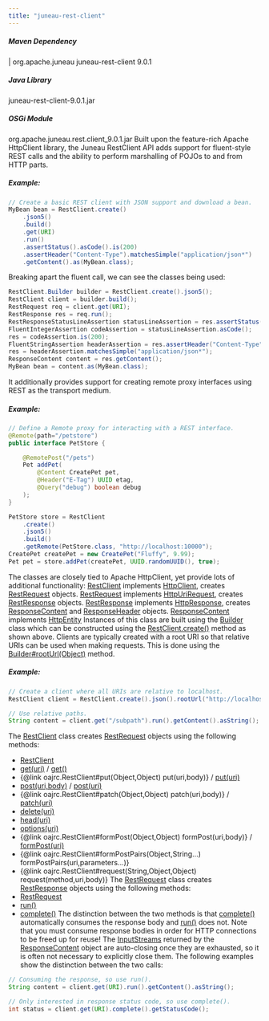 ```yaml
---
title: "juneau-rest-client"
---
```


##### Maven Dependency
|		org.apache.juneau
juneau-rest-client
9.0.1
##### Java Library
juneau-rest-client-9.0.1.jar
##### OSGi Module
org.apache.juneau.rest.client_9.0.1.jar
Built upon the feature-rich Apache HttpClient library, the Juneau RestClient API adds support for fluent-style
REST calls and the ability to perform marshalling of POJOs to and from HTTP parts.
##### Example:
```java
// Create a basic REST client with JSON support and download a bean.
MyBean bean = RestClient.create()
    .json5()
    .build()
    .get(URI)
    .run()
    .assertStatus().asCode().is(200)
    .assertHeader("Content-Type").matchesSimple("application/json*")
    .getContent().as(MyBean.class);
```
Breaking apart the fluent call, we can see the classes being used:
```java
RestClient.Builder builder = RestClient.create().json5();
RestClient client = builder.build();
RestRequest req = client.get(URI);
RestResponse res = req.run();
RestResponseStatusLineAssertion statusLineAssertion = res.assertStatus();
FluentIntegerAssertion codeAssertion = statusLineAssertion.asCode();
res = codeAssertion.is(200);
FluentStringAssertion headerAssertion = res.assertHeader("Content-Type");
res = headerAssertion.matchesSimple("application/json*");
ResponseContent content = res.getContent();
MyBean bean = content.as(MyBean.class);
```
It additionally provides support for creating remote proxy interfaces using REST as the transport medium.
##### Example:
```java
// Define a Remote proxy for interacting with a REST interface.
@Remote(path="/petstore")
public interface PetStore {

    @RemotePost("/pets")
    Pet addPet(
        @Content CreatePet pet,
        @Header("E-Tag") UUID etag,
        @Query("debug") boolean debug
    );
}

PetStore store = RestClient
    .create()
    .json5()
    .build()
    .getRemote(PetStore.class, "http://localhost:10000");
CreatePet createPet = new CreatePet("Fluffy", 9.99);
Pet pet = store.addPet(createPet, UUID.randomUUID(), true);
```
The classes are closely tied to Apache HttpClient, yet provide lots of additional functionality:
[RestClient](../apidocs/org/apache/juneau/rest/client/RestClient.html) implements [HttpClient](../apidocs/org/apache/http/client/HttpClient.html), creates [RestRequest](../apidocs/org/apache/juneau/rest/client/RestRequest.html) objects.
[RestRequest](../apidocs/org/apache/juneau/rest/client/RestRequest.html) implements [HttpUriRequest](../apidocs/org/apache/http/client/methods/HttpUriRequest.html), creates [RestResponse](../apidocs/org/apache/juneau/rest/client/RestResponse.html) objects.
[RestResponse](../apidocs/org/apache/juneau/rest/client/RestResponse.html) implements [HttpResponse](../apidocs/org/apache/http/HttpResponse.html), creates [ResponseContent](../apidocs/org/apache/juneau/rest/client/ResponseContent.html) and [ResponseHeader](../apidocs/org/apache/juneau/rest/client/ResponseHeader.html) objects.
[ResponseContent](../apidocs/org/apache/juneau/rest/client/ResponseContent.html) implements [HttpEntity](../apidocs/org/apache/http/HttpEntity.html)
Instances of this class are built using the [Builder](../apidocs/org/apache/juneau/rest/client/RestClient/Builder.html) class which can be constructed using
the [RestClient.create()](../apidocs/org/apache/juneau/rest/client/RestClient.html#create()) method as shown above.
Clients are typically created with a root URI so that relative URIs can be used when making requests.
This is done using the [Builder#rootUrl(Object)](../apidocs/org/apache/juneau/rest/client/RestClient/Builder.html#rootUrl(Object)) method.
##### Example:
```java
// Create a client where all URIs are relative to localhost.
RestClient client = RestClient.create().json().rootUrl("http://localhost:10000").build();

// Use relative paths.
String content = client.get("/subpath").run().getContent().asString();
```
The [RestClient](../apidocs/org/apache/juneau/rest/client/RestClient.html) class creates [RestRequest](../apidocs/org/apache/juneau/rest/client/RestRequest.html) objects using the following methods:
- [RestClient](../apidocs/org/apache/juneau/rest/client/RestClient.html)
- [get(uri)](../apidocs/org/apache/juneau/rest/client/RestClient.html#get(Object)) / [get()](../apidocs/org/apache/juneau/rest/client/RestClient.html#get())
- \{@link oajrc.RestClient#put(Object,Object) put(uri,body)\} / [put(uri)](../apidocs/org/apache/juneau/rest/client/RestClient.html#put(Object))
- [post(uri,body)](../apidocs/org/apache/juneau/rest/client/RestClient.html#post(Object)) / [post(uri)](../apidocs/org/apache/juneau/rest/client/RestClient.html#post(Object))
- \{@link oajrc.RestClient#patch(Object,Object) patch(uri,body)\} / [patch(uri)](../apidocs/org/apache/juneau/rest/client/RestClient.html#patch(Object))
- [delete(uri)](../apidocs/org/apache/juneau/rest/client/RestClient.html#delete(Object))
- [head(uri)](../apidocs/org/apache/juneau/rest/client/RestClient.html#head(Object))
- [options(uri)](../apidocs/org/apache/juneau/rest/client/RestClient.html#options(Object))
- \{@link oajrc.RestClient#formPost(Object,Object) formPost(uri,body)\} / [formPost(uri)](../apidocs/org/apache/juneau/rest/client/RestClient.html#formPost(Object))
- \{@link oajrc.RestClient#formPostPairs(Object,String...) formPostPairs(uri,parameters...)\}
- \{@link oajrc.RestClient#request(String,Object,Object) request(method,uri,body)\}
The [RestRequest](../apidocs/org/apache/juneau/rest/client/RestRequest.html) class creates [RestResponse](../apidocs/org/apache/juneau/rest/client/RestResponse.html) objects using the following methods:
- [RestRequest](../apidocs/org/apache/juneau/rest/client/RestRequest.html)
- [run()](../apidocs/org/apache/juneau/rest/client/RestRequest.html#run())
- [complete()](../apidocs/org/apache/juneau/rest/client/RestRequest.html#complete())
The distinction between the two methods is that [complete()](../apidocs/org/apache/juneau/rest/client/RestRequest.html#complete()) automatically consumes the response body and
[run()](../apidocs/org/apache/juneau/rest/client/RestRequest.html#run()) does not.  Note that you must consume response bodies in order for HTTP connections to be freed up
for reuse!  The [InputStreams](../apidocs/java/io/InputStream.html) returned by the [ResponseContent](../apidocs/org/apache/juneau/rest/client/ResponseContent.html) object are auto-closing once
they are exhausted, so it is often not necessary to explicitly close them.
The following examples show the distinction between the two calls:
```java
// Consuming the response, so use run().
String content = client.get(URI).run().getContent().asString();

// Only interested in response status code, so use complete().
int status = client.get(URI).complete().getStatusCode();
```